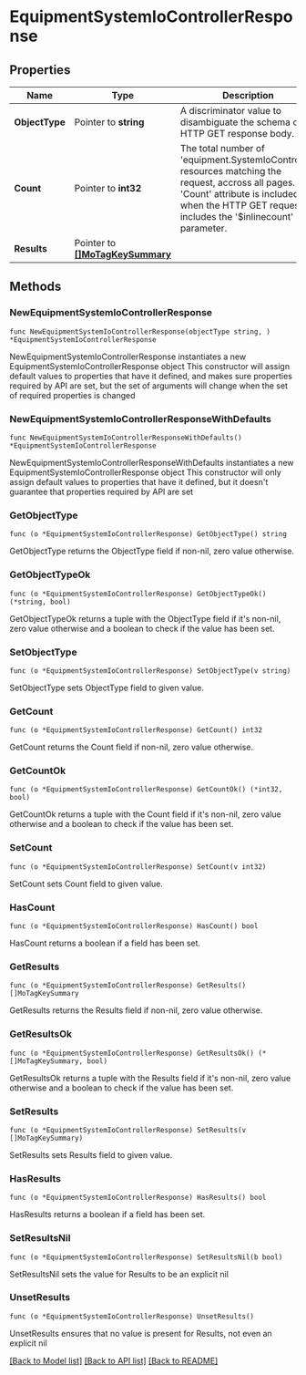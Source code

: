 # EquipmentSystemIoControllerResponse

## Properties

Name | Type | Description | Notes
------------ | ------------- | ------------- | -------------
**ObjectType** | Pointer to **string** | A discriminator value to disambiguate the schema of a HTTP GET response body. | 
**Count** | Pointer to **int32** | The total number of &#39;equipment.SystemIoController&#39; resources matching the request, accross all pages. The &#39;Count&#39; attribute is included when the HTTP GET request includes the &#39;$inlinecount&#39; parameter. | [optional] 
**Results** | Pointer to [**[]MoTagKeySummary**](mo.TagKeySummary.md) |  | [optional] 

## Methods

### NewEquipmentSystemIoControllerResponse

`func NewEquipmentSystemIoControllerResponse(objectType string, ) *EquipmentSystemIoControllerResponse`

NewEquipmentSystemIoControllerResponse instantiates a new EquipmentSystemIoControllerResponse object
This constructor will assign default values to properties that have it defined,
and makes sure properties required by API are set, but the set of arguments
will change when the set of required properties is changed

### NewEquipmentSystemIoControllerResponseWithDefaults

`func NewEquipmentSystemIoControllerResponseWithDefaults() *EquipmentSystemIoControllerResponse`

NewEquipmentSystemIoControllerResponseWithDefaults instantiates a new EquipmentSystemIoControllerResponse object
This constructor will only assign default values to properties that have it defined,
but it doesn't guarantee that properties required by API are set

### GetObjectType

`func (o *EquipmentSystemIoControllerResponse) GetObjectType() string`

GetObjectType returns the ObjectType field if non-nil, zero value otherwise.

### GetObjectTypeOk

`func (o *EquipmentSystemIoControllerResponse) GetObjectTypeOk() (*string, bool)`

GetObjectTypeOk returns a tuple with the ObjectType field if it's non-nil, zero value otherwise
and a boolean to check if the value has been set.

### SetObjectType

`func (o *EquipmentSystemIoControllerResponse) SetObjectType(v string)`

SetObjectType sets ObjectType field to given value.


### GetCount

`func (o *EquipmentSystemIoControllerResponse) GetCount() int32`

GetCount returns the Count field if non-nil, zero value otherwise.

### GetCountOk

`func (o *EquipmentSystemIoControllerResponse) GetCountOk() (*int32, bool)`

GetCountOk returns a tuple with the Count field if it's non-nil, zero value otherwise
and a boolean to check if the value has been set.

### SetCount

`func (o *EquipmentSystemIoControllerResponse) SetCount(v int32)`

SetCount sets Count field to given value.

### HasCount

`func (o *EquipmentSystemIoControllerResponse) HasCount() bool`

HasCount returns a boolean if a field has been set.

### GetResults

`func (o *EquipmentSystemIoControllerResponse) GetResults() []MoTagKeySummary`

GetResults returns the Results field if non-nil, zero value otherwise.

### GetResultsOk

`func (o *EquipmentSystemIoControllerResponse) GetResultsOk() (*[]MoTagKeySummary, bool)`

GetResultsOk returns a tuple with the Results field if it's non-nil, zero value otherwise
and a boolean to check if the value has been set.

### SetResults

`func (o *EquipmentSystemIoControllerResponse) SetResults(v []MoTagKeySummary)`

SetResults sets Results field to given value.

### HasResults

`func (o *EquipmentSystemIoControllerResponse) HasResults() bool`

HasResults returns a boolean if a field has been set.

### SetResultsNil

`func (o *EquipmentSystemIoControllerResponse) SetResultsNil(b bool)`

 SetResultsNil sets the value for Results to be an explicit nil

### UnsetResults
`func (o *EquipmentSystemIoControllerResponse) UnsetResults()`

UnsetResults ensures that no value is present for Results, not even an explicit nil

[[Back to Model list]](../README.md#documentation-for-models) [[Back to API list]](../README.md#documentation-for-api-endpoints) [[Back to README]](../README.md)


